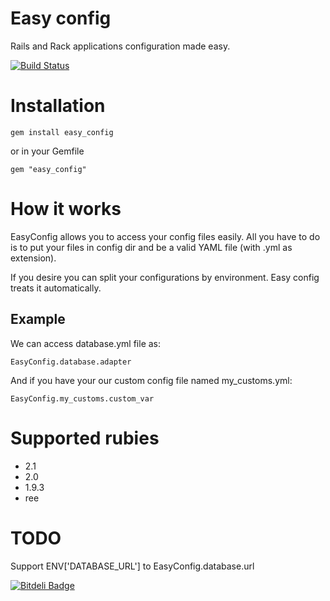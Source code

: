 # Easy config
Rails and Rack applications configuration made easy.

[![Build Status](https://secure.travis-ci.org/felipecvo/easy_config.png?branch=master)](http://travis-ci.org/felipecvo/easy\_config)

# Installation

`gem install easy_config`

or in your Gemfile

`gem "easy_config"`

# How it works

EasyConfig allows you to access your config files easily. All you have to do is
to put your files in config dir and be a valid YAML file (with .yml as extension).

If you desire you can split your configurations by environment. Easy config treats it
automatically.

## Example

We can access database.yml file as:

`EasyConfig.database.adapter`

And if you have your our custom config file named my\_customs.yml:

`EasyConfig.my_customs.custom_var`

# Supported rubies

* 2.1
* 2.0
* 1.9.3
* ree

# TODO

Support ENV['DATABASE\_URL'] to EasyConfig.database.url


[![Bitdeli Badge](https://d2weczhvl823v0.cloudfront.net/felipecvo/easy_config/trend.png)](https://bitdeli.com/free "Bitdeli Badge")

